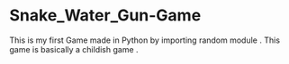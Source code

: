 # Snake_Water_Gun-Game
This is my first Game made in Python by importing random module . This game is basically a childish game .
